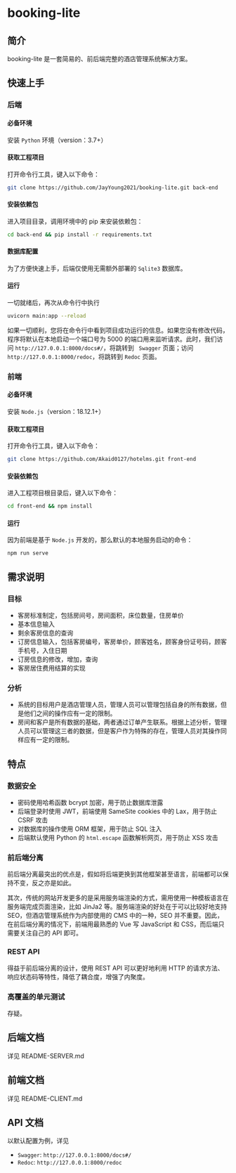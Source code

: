 # booking-lite

## 简介

booking-lite 是一套简易的、前后端完整的酒店管理系统解决方案。

## 快速上手

### 后端

#### 必备环境

安装 `Python` 环境（version：3.7+）

#### 获取工程项目

打开命令行工具，键入以下命令：

```bash
git clone https://github.com/JayYoung2021/booking-lite.git back-end
```

#### 安装依赖包

进入项目目录，调用环境中的 pip 来安装依赖包：

```bash
cd back-end && pip install -r requirements.txt
```

#### 数据库配置

为了方便快速上手，后端仅使用无需额外部署的 `Sqlite3` 数据库。

#### 运行

一切就绪后，再次从命令行中执行

```bash
uvicorn main:app --reload 
```

如果一切顺利，您将在命令行中看到项目成功运行的信息。如果您没有修改代码，程序将默认在本地启动一个端口号为 5000 的端口用来监听请求。此时，我们访问 `http://127.0.0.1:8000/docs#/`，将跳转到 `
Swagger` 页面；访问 `http://127.0.0.1:8000/redoc`，将跳转到 `Redoc` 页面。

### 前端

#### 必备环境

安装 `Node.js`（version：18.12.1+）

#### 获取工程项目

打开命令行工具，键入以下命令：

```bash
git clone https://github.com/Akaid0127/hotelms.git front-end
```

#### 安装依赖包

进入工程项目根目录后，键入以下命令：

```bash
cd front-end && npm install
```

#### 运行

因为前端是基于 `Node.js` 开发的，那么默认的本地服务启动的命令：

```bash
npm run serve
```

## 需求说明

### 目标

- 客房标准制定，包括房间号，房间面积，床位数量，住房单价
- 基本信息输入
- 剩余客房信息的查询
- 订房信息输入，包括客房编号，客房单价，顾客姓名，顾客身份证号码，顾客手机号，入住日期
- 订房信息的修改，增加，查询
- 客房居住费用结算的实现

### 分析

- 系统的目标用户是酒店管理人员，管理人员可以管理包括自身的所有数据，但是他们之间的操作应有一定的限制。
- 房间和客户是所有数据的基础，两者通过订单产生联系。根据上述分析，管理人员可以管理这三者的数据，但是客户作为特殊的存在，管理人员对其操作同样应有一定的限制。

## 特点

### 数据安全

- 密码使用哈希函数 bcrypt 加密，用于防止数据库泄露
- 后端登录时使用 JWT，前端使用 SameSite cookies 中的 Lax，用于防止 CSRF 攻击
- 对数据库的操作使用 ORM 框架，用于防止 SQL 注入
- 后端默认使用 Python 的 `html.escape` 函数解析网页，用于防止 XSS 攻击

### 前后端分离

前后端分离最突出的优点是，假如将后端更换到其他框架甚至语言，前端都可以保持不变，反之亦是如此。

其次，传统的网站开发更多的是采用服务端渲染的方式，需用使用一种模板语言在服务端完成页面渲染，比如 JinJa2 等。服务端渲染的好处在于可以比较好地支持 SEO，但酒店管理系统作为内部使用的 CMS 中的一种，SEO 并不重要。因此，在前后端分离的情况下，前端用最熟悉的 Vue 写 JavaScript 和 CSS，而后端只需要关注自己的 API 即可。

### REST API

得益于前后端分离的设计，使用 REST API 可以更好地利用 HTTP 的请求方法、响应状态码等特性，降低了耦合度，增强了内聚度。

### 高覆盖的单元测试

存疑。

## 后端文档

详见 README-SERVER.md

## 前端文档

详见 README-CLIENT.md

## API 文档

以默认配置为例，详见

- `Swagger`: `http://127.0.0.1:8000/docs#/`
- `Redoc`: `http://127.0.0.1:8000/redoc`